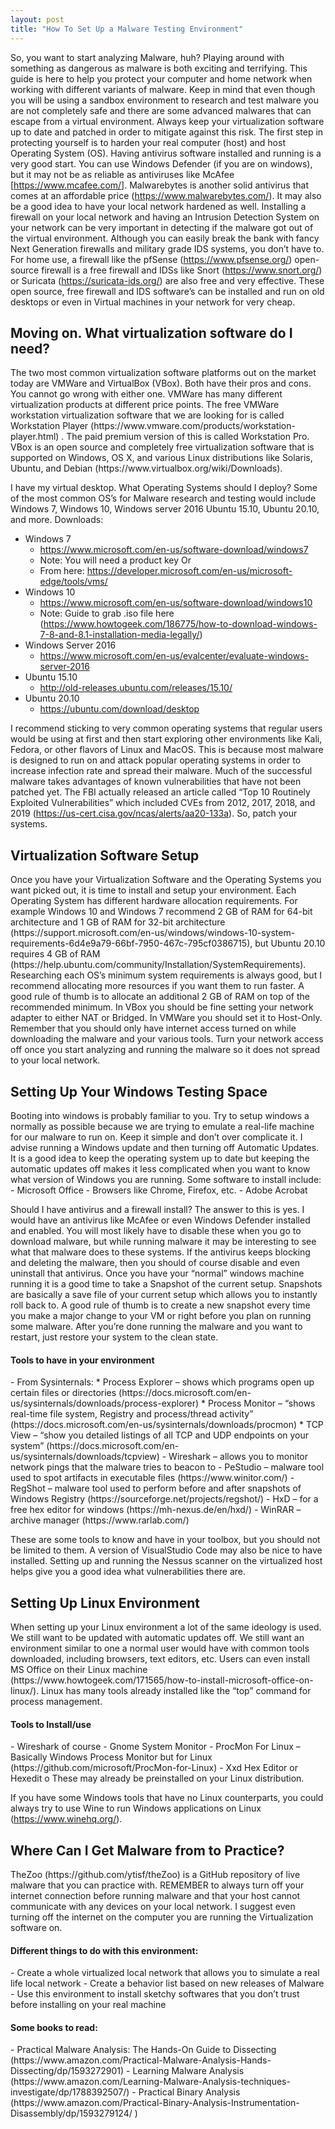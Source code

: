 ```yaml
---
layout: post
title: "How To Set Up a Malware Testing Environment"
---
```


So, you want to start analyzing Malware, huh? Playing around with something as dangerous as malware is both exciting and terrifying. This guide is here to help you protect your computer and home network when working with different variants of malware. Keep in mind that even though you will be using a sandbox environment to research and test malware you are not completely safe and there are some advanced malwares that can escape from a virtual environment. Always keep your virtualization software up to date and patched in order to mitigate against this risk. 
The first step in protecting yourself is to harden your real computer (host) and host Operating System (OS). Having antivirus software installed and running is a very good start. You can use Windows Defender (if you are on windows), but it may not be as reliable as antiviruses like McAfee [https://www.mcafee.com/]. Malwarebytes is another solid antivirus that comes at an affordable price (https://www.malwarebytes.com/). It may also be a good idea to have your local network hardened as well. Installing a firewall on your local network and having an Intrusion Detection System on your network can be very important in detecting if the malware got out of the virtual environment. Although you can easily break the bank with fancy Next Generation firewalls and military grade IDS systems, you don’t have to. For home use, a firewall like the pfSense (https://www.pfsense.org/) open-source firewall is a free firewall and IDSs like Snort (https://www.snort.org/) or Suricata (https://suricata-ids.org/) are also free and very effective. These open source, free firewall and IDS software’s can be installed and run on old desktops or even in Virtual machines in your network for very cheap. 

<h2>Moving on. What virtualization software do I need?</h2>
The two most common virtualization software platforms out on the market today are VMWare and VirtualBox (VBox). Both have their pros and cons. You cannot go wrong with either one. VMWare has many different virtualization products at different price points. The free VMWare workstation virtualization software that we are looking for is called Workstation Player (https://www.vmware.com/products/workstation-player.html) . The paid premium version of this is called Workstation Pro. VBox is an open source and completely free virtualization software that is supported on Windows, OS X, and various Linux distributions like Solaris, Ubuntu, and Debian (https://www.virtualbox.org/wiki/Downloads). 

I have my virtual desktop. What Operating Systems should I deploy?
Some of the most common OS’s for Malware research and testing would include Windows 7, Windows 10, Windows server 2016 Ubuntu 15.10, Ubuntu 20.10, and more. Downloads:
  - Windows 7
      * https://www.microsoft.com/en-us/software-download/windows7
      * Note: You will need a product key
      Or
      * From here: https://developer.microsoft.com/en-us/microsoft-edge/tools/vms/ 
  - Windows 10
      * https://www.microsoft.com/en-us/software-download/windows10 
      * Note: Guide to grab .iso file here (https://www.howtogeek.com/186775/how-to-download-windows-7-8-and-8.1-installation-media-legally/) 
  - Windows Server 2016
      * https://www.microsoft.com/en-us/evalcenter/evaluate-windows-server-2016 
  - Ubuntu 15.10
      * http://old-releases.ubuntu.com/releases/15.10/ 
  - Ubuntu 20.10
      * https://ubuntu.com/download/desktop

I recommend sticking to very common operating systems that regular users would be using at first and then start exploring other environments like Kali, Fedora, or other flavors of Linux and MacOS. This is because most malware is designed to run on and attack popular operating systems in order to increase infection rate and spread their malware. Much of the successful malware takes advantages of known vulnerabilities that have not been patched yet. The FBI actually released an article called “Top 10 Routinely Exploited Vulnerabilities” which included CVEs from 2012, 2017, 2018, and 2019 (https://us-cert.cisa.gov/ncas/alerts/aa20-133a). So, patch your systems.

<h2>Virtualization Software Setup</h2>
Once you have your Virtualization Software and the Operating Systems you want picked out, it is time to install and setup your environment. Each Operating System has different hardware allocation requirements. For example Windows 10 and Windows 7 recommend 2 GB of RAM for 64-bit architecture and 1 GB of RAM for 32-bit architecture (https://support.microsoft.com/en-us/windows/windows-10-system-requirements-6d4e9a79-66bf-7950-467c-795cf0386715), but Ubuntu 20.10 requires 4 GB of RAM (https://help.ubuntu.com/community/Installation/SystemRequirements). Researching each OS’s minimum system requirements is always good, but I recommend allocating more resources if you want them to run faster. A good rule of thumb is to allocate an additional 2 GB of RAM on top of the recommended minimum. 
In VBox you should be fine setting your network adapter to either NAT or Bridged. In VMWare you should set it to Host-Only. Remember that you should only have internet access turned on while downloading the malware and your various tools. Turn your network access off once you start analyzing and running the malware so it does not spread to your local network.

<h2>Setting Up Your Windows Testing Space</h2>
Booting into windows is probably familiar to you. Try to setup windows a normally as possible because we are trying to emulate a real-life machine for our malware to run on. Keep it simple and don’t over complicate it. I advise running a Windows update and then turning off Automatic Updates. It is a good idea to keep the operating system up to date but keeping the automatic updates off makes it less complicated when you want to know what version of Windows you are running. Some software to install include:
  - Microsoft Office
  -	Browsers like Chrome, Firefox, etc.
  -	Adobe Acrobat

Should I have antivirus and a firewall install? The answer to this is yes. I would have an antivirus like McAfee or even Windows Defender installed and enabled. You will most likely have to disable these when you go to download malware, but while running malware it may be interesting to see what that malware does to these systems. If the antivirus keeps blocking and deleting the malware, then you should of course disable and even uninstall that antivirus. 
Once you have your “normal” windows machine running it is a good time to take a Snapshot of the current setup. Snapshots are basically a save file of your current setup which allows you to instantly roll back to. A good rule of thumb is to create a new snapshot every time you make a major change to your VM or right before you plan on running some malware. After you’re done running the malware and you want to restart, just restore your system to the clean state.

<h4>Tools to have in your environment</h4>
  - From Sysinternals:
      * Process Explorer – shows which programs open up certain files or directories (https://docs.microsoft.com/en-us/sysinternals/downloads/process-explorer) 
      * Process Monitor – “shows real-time file system, Registry and process/thread activity” (https://docs.microsoft.com/en-us/sysinternals/downloads/procmon) 
      * TCP View – “show you detailed listings of all TCP and UDP endpoints on your system” (https://docs.microsoft.com/en-us/sysinternals/downloads/tcpview)  
  -	Wireshark – allows you to monitor network pings that the malware tries to beacon to
  -	PeStudio – malware tool used to spot artifacts in executable files (https://www.winitor.com/) 
  -	RegShot – malware tool used to perform before and after snapshots of Windows Registry (https://sourceforge.net/projects/regshot/) 
  -	HxD – for a free hex editor for windows (https://mh-nexus.de/en/hxd/) 
  -	WinRAR – archive manager (https://www.rarlab.com/)

These are some tools to know and have in your toolbox, but you should not be limited to them. A version of VisualStudio Code may also be nice to have installed. 
Setting up and running the Nessus scanner on the virtualized host helps give you a good idea what vulnerabilities there are. 

<h2>Setting Up Linux Environment</h2>
When setting up your Linux environment a lot of the same ideology is used. We still want to be updated with automatic updates off. We still want an environment similar to one a normal user would have with common tools downloaded, including browsers, text editors, etc. Users can even install MS Office on their Linux machine (https://www.howtogeek.com/171565/how-to-install-microsoft-office-on-linux/). Linux has many tools already installed like the “top” command for process management. 

<h4>Tools to Install/use</h4>
  -	Wireshark of course
  -	Gnome System Monitor
  -	ProcMon For Linux – Basically Windows Process Monitor but for Linux (https://github.com/microsoft/ProcMon-for-Linux) 
  -	 Xxd Hex Editor or Hexedit 
      o	These may already be preinstalled on your Linux distribution.

If you have some Windows tools that have no Linux counterparts, you could always try to use Wine to run Windows applications on Linux (https://www.winehq.org/).

<h2>Where Can I Get Malware from to Practice?</h2>
TheZoo (https://github.com/ytisf/theZoo) is a GitHub repository of live malware that you can practice with. REMEMBER to always turn off your internet connection before running malware and that your host cannot communicate with any devices on your local network. I suggest even turning off the internet on the computer you are running the Virtualization software on.

<h4>Different things to do with this environment:</h4>
  -	Create a whole virtualized local network that allows you to simulate a real life local network
  -	Create a behavior list based on new releases of Malware
  -	Use this environment to install sketchy softwares that you don’t trust before installing on your real machine

<h4>Some books to read:</h4>
  -	Practical Malware Analysis: The Hands-On Guide to Dissecting (https://www.amazon.com/Practical-Malware-Analysis-Hands-Dissecting/dp/1593272901)
  -	Learning Malware Analysis (https://www.amazon.com/Learning-Malware-Analysis-techniques-investigate/dp/1788392507/) 
  -	Practical Binary Analysis (https://www.amazon.com/Practical-Binary-Analysis-Instrumentation-Disassembly/dp/1593279124/ )



